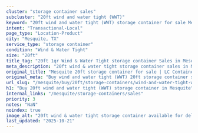 ```yaml
---
cluster: "storage container sales"
subcluster: "20ft wind and water tight (WWT)"
keyword: "20ft wind and water tight (WWT) storage container for sale Mesquite, TX"
intent: "Transactional-Local"
page_type: "Location-Product"
city: "Mesquite, TX"
service_type: "storage container"
condition: "Wind & Water Tight"
size: "20ft"
title_tag: "20ft 1qr Wind & Water Tight storage container Sales in Mesquite | LC Container"
meta_description: "20ft wind & water tight storage container sales in Mesquite. Fast delivery, competitive pricing. Serving storage containers area. Quote ID: 2NW. Call (214) 524-4168 for your free quote today."
original_title: "Mesquite 20ft storage container for sale | LC Container"
original_meta: "Buy wind and water tight (WWT) 20ft storage container sale with local delivery in Mesquite, TX. LC Container — local Since 2003. Request a fast quote today."
url_slug: "/mesquite/buy/20ft/storage-containers/wind-and-water-tight-wwt"
h1: "Buy 20ft wind and water tight (WWT) storage container in Mesquite"
internal_links: "/mesquite/storage-containers/sales"
priority: 3
notes: "NaN"
noindex: true
image_alt: "20ft wind & water tight storage container available for delivery in Mesquite"
last_updated: "2025-10-21"
---
```


<!-- TODO: Add unique city/inventory copy, images, and internal links here. -->
